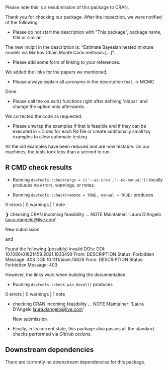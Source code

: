 Please note this is a resubmission of this package to CRAN.

Thank you for checking our package. After the inspection, we were notified of the following:

* Please do not start the description with "This package", package name, title or similar.

The new incipit in the description is: "Estimate Bayesian nested mixture models via Markov Chain Monte Carlo methods.[...]".

* Please add some form of linking to your references.

We added the links for the papers we mentioned.

* Please always explain all acronyms in the description text. -> MCMC

Done.

* Please call the on.exit() functions right after defining 'oldpar' and change the option only afterwards.

We corrected the code as requested.

* Please unwrap the examples if that is feasible and if they can be 
executed in < 5 sec for each Rd file or create additionally small toy 
examples to allow automatic testing.

All the old examples have been reduced and are now testable. On our machines, the tests took less than a second to run.

## R CMD check results

- Running `devtools::check(args = c('--as-cran','--no-manual'))` locally produces no errors, warnings, or notes.

- Running `devtools::check(remote = TRUE, manual = TRUE)` produces

0 errors | 0 warnings | 1 note

❯ checking CRAN incoming feasibility ... NOTE
  Maintainer: ‘Laura D'Angelo <laura.dangelo@live.com>’
  
  New submission

and

Found the following (possibly) invalid DOIs:
    DOI: 10.1080/01621459.2021.1933499
      From: DESCRIPTION
      Status: Forbidden
      Message: 403
    DOI: 10.1111/biom.13626
      From: DESCRIPTION
      Status: Forbidden
      Message: 403

However, the links work when building the documentation.

- Running `devtools::check_win_devel()` produces

0 errors | 0 warnings | 1 note

* checking CRAN incoming feasibility ... NOTE
  Maintainer: 'Laura D'Angelo <laura.dangelo@live.com>'

  New submission

- Finally, in its current state, this package also passes all the standard checks performed via *GitHub actions*.

## Downstream dependencies

There are currently no downstream dependencies for this package.
